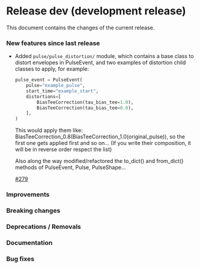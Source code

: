 # Release dev (development release)

This document contains the changes of the current release.

### New features since last release

- Added `pulse/pulse_distortion/` module, which contains a base class to distort envelopes in PulseEvent, and two examples of distortion child classes to apply, for example:

  ```python
  pulse_event = PulseEvent(
      pulse="example_pulse",
      start_time="example_start",
      distortions=[
          BiasTeeCorrection(tau_bias_tee=1.0),
          BiasTeeCorrection(tau_bias_tee=0.8),
      ],
  )
  ```

  This would apply them like: BiasTeeCorrection_0.8(BiasTeeCorrection_1.0(original_pulse)), so the first one gets applied first and so on...
  (If you write their composition, it will be in reverse order respect the list)

  Also along the way modified/refactored the to_dict() and from_dict() methods of PulseEvent, Pulse, PulseShape...

  [#279](https://github.com/qilimanjaro-tech/qililab/pull/279)

### Improvements

### Breaking changes

### Deprecations / Removals

### Documentation

### Bug fixes
